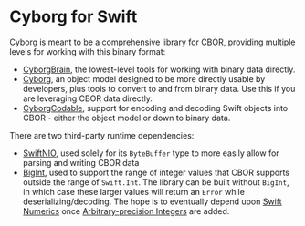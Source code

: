 Cyborg for Swift
=====

Cyborg is meant to be a comprehensive library for [CBOR](https://tools.ietf.org/html/rfc7049), providing multiple levels for working with this binary format:

- [CyborgBrain](./Sources/CyborgBrain), the lowest-level tools for working with binary data directly.
- [Cyborg](./Sources/Cyborg), an object model designed to be more directly usable by developers, plus tools to convert to and from binary data. Use this if you are leveraging CBOR data directly.
- [CyborgCodable](./Sources/CyborgCodable), support for encoding and decoding Swift objects into CBOR - either the object model or down to binary data.

There are two third-party runtime dependencies:

* [SwiftNIO](https://github.com/apple/swift-nio), used solely for its `ByteBuffer` type to more easily allow for parsing and writing CBOR data
* [BigInt](https://github.com/attaswift/BigInt), used to support the range of integer values that CBOR supports outside the range of `Swift.Int`. The library can be built without `BigInt`, in which case these larger values will return an `Error` while deserializing/decoding. The hope is to eventually depend upon [Swift Numerics](https://github.com/apple/swift-numerics) once [Arbitrary-precision Integers](https://github.com/apple/swift-numerics/issues/5) are added.